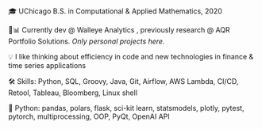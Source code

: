 🎓 UChicago B.S. in Computational & Applied Mathematics, 2020

💼📊 Currently dev @ Walleye Analytics , previously research @ AQR Portfolio Solutions. *Only personal projects here.*

💡 I like thinking about efficiency in code and new technologies in finance & time series applications

🛠️ Skills: Python, SQL, Groovy, Java, Git, Airflow, AWS Lambda, CI/CD, Retool, Tableau, Bloomberg, Linux shell 

🐍️ Python: pandas, polars, flask, sci-kit learn, statsmodels, plotly, pytest, pytorch, multiprocessing, OOP, PyQt, OpenAI API
